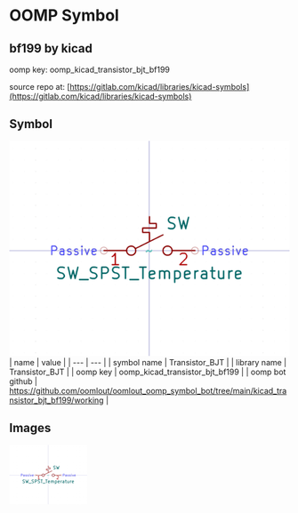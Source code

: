 # OOMP Symbol  
## bf199  by kicad  
  
oomp key: oomp_kicad_transistor_bjt_bf199  
  
source repo at: [https://gitlab.com/kicad/libraries/kicad-symbols](https://gitlab.com/kicad/libraries/kicad-symbols)  
## Symbol  
  
[![working.png](working_600.png)](working.png)  
| name | value | 
| --- | --- | 
| symbol name | Transistor_BJT | 
| library name | Transistor_BJT | 
| oomp key | oomp_kicad_transistor_bjt_bf199 | 
| oomp bot github | https://github.com/oomlout/oomlout_oomp_symbol_bot/tree/main/kicad_transistor_bjt_bf199/working | 
## Images  
  
[![working.png](working_140.png)](working.png)  
